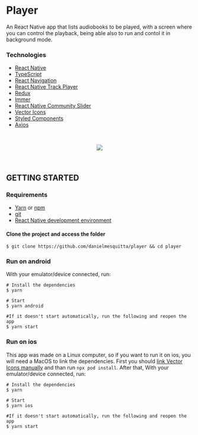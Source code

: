# Player

An React Native app that lists audiobooks to be played, with a screen where you can control the playback, being able also to run and contol it in background mode.

### Technologies

- [React Native](https://reactnative.dev/)
- [TypeScript](https://www.typescriptlang.org/)
- [React Navigation](https://reactnavigation.org/)
- [React Native Track Player](https://react-native-track-player.js.org/)
- [Redux](https://redux.js.org/)
- [Immer](https://immerjs.github.io/immer/docs/introduction)
- [React Native Community Slider](https://github.com/react-native-community/react-native-slider)
- [Vector Icons](https://github.com/oblador/react-native-vector-icons)
- [Styled Components](https://styled-components.com/)
- [Axios](https://github.com/axios/axios)

<br/>
  <p align="center">
    <img src="docs/demo.gif" />
  </p>
<br/>

## GETTING STARTED
### Requirements

- [Yarn](https://yarnpkg.com/) or [npm](https://www.npmjs.com/)
- [git](https://git-scm.com/)
- [React Native development environment](https://reactnative.dev/docs/environment-setup)

#### Clone the project and access the folder

```shell
$ git clone https://github.com/danielmesquitta/player && cd player
```

### Run on android
With your emulator/device connected, run:

```shell
# Install the dependencies
$ yarn

# Start
$ yarn android

#If it doesn't start automatically, run the following and reopen the app
$ yarn start
```

### Run on ios

This app was made on a Linux computer, so if you want to run it on ios, you will need a MacOS to link the dependencies. 
First you should [link Vector Icons manually](https://github.com/oblador/react-native-vector-icons#ios) and than run ``npx pod install``. 
After that, With your emulator/device connected, run:

```shell
# Install the dependencies
$ yarn

# Start
$ yarn ios

#If it doesn't start automatically, run the following and reopen the app
$ yarn start
```
